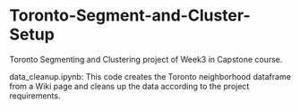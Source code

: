 # Toronto-Segment-and-Cluster-Setup
Toronto Segmenting and Clustering project of Week3 in Capstone course. 

data_cleanup.ipynb:
This code creates the Toronto neighborhood dataframe from a Wiki page and cleans up the data according to the project requirements.
